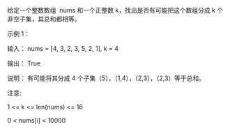 给定一个整数数组  nums 和一个正整数 k，找出是否有可能把这个数组分成 k 个非空子集，其总和都相等。

示例 1：

输入： nums = [4, 3, 2, 3, 5, 2, 1], k = 4

输出： True

说明： 有可能将其分成 4 个子集（5），（1,4），（2,3），（2,3）等于总和。
 

注意:

1 <= k <= len(nums) <= 16

0 < nums[i] < 10000
